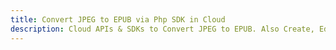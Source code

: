 ---title: Convert JPEG to EPUB via Php SDK in Clouddescription: Cloud APIs & SDKs to Convert JPEG to EPUB. Also Create, Edit & Render Microsoft Word & OpenOffice documents in the Cloud.---